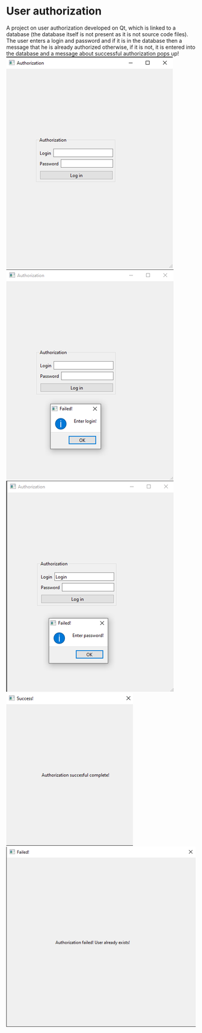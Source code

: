 # User authorization 
 A project on user authorization developed on Qt, which is linked to a database (the database itself is not present as it is not source code files). The user enters a login and password and if it is in the database then a message that he is already authorized otherwise, if it is not, it is entered into the database and a message about successful authorization pops up!
 ![](image-1.png)
 ![](image-2.png)
 ![](image-3.png)
 ![](image-4.png)
 ![](image-5.png)